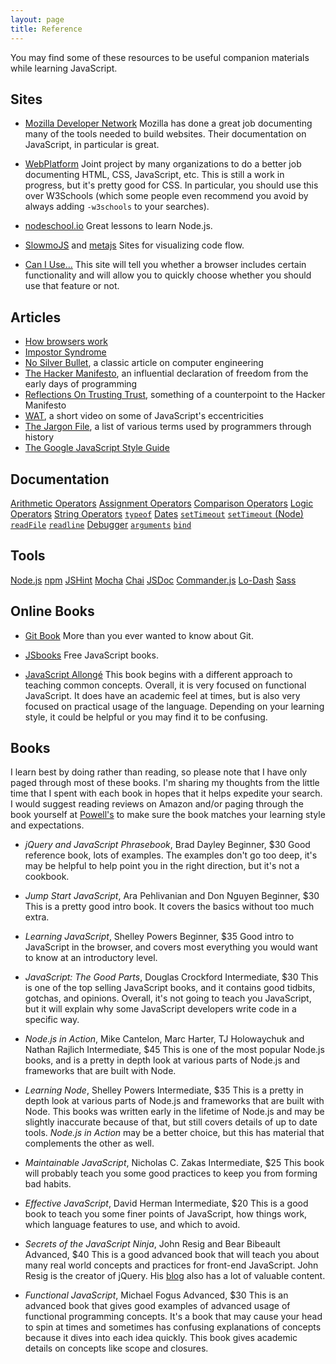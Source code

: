 ```yaml
---
layout: page
title: Reference
---
```


You may find some of these resources to be useful companion materials while
learning JavaScript.

## Sites

* [Mozilla Developer Network][mdn]
  Mozilla has done a great job documenting many of the tools needed to build
  websites. Their documentation on JavaScript, in particular is great.

* [WebPlatform][webplatform]
  Joint project by many organizations to do a better job documenting HTML, CSS,
  JavaScript, etc. This is still a work in progress, but it's pretty good for
  CSS. In particular, you should use this over W3Schools (which some people
  even recommend you avoid by always adding `-w3schools` to your searches).

* [nodeschool.io][nodeschool]
  Great lessons to learn Node.js.

* [SlowmoJS][slowmojs] and [metajs][metajs]
  Sites for visualizing code flow.

* [Can I Use&hellip;][caniuse]
  This site will tell you whether a browser includes certain functionality and
  will allow you to quickly choose whether you should use that feature or not.


## Articles

* [How browsers work][browsers]
* [Impostor Syndrome][impostor]
* [No Silver Bullet](http://worrydream.com/refs/Brooks-NoSilverBullet.pdf), a classic article on computer engineering
* [The Hacker Manifesto](http://phrack.org/issues/7/3.html), an influential declaration of freedom from the early days of programming
* [Reflections On Trusting Trust](http://cm.bell-labs.com/who/ken/trust.html), something of a counterpoint to the Hacker Manifesto
* [WAT](https://www.destroyallsoftware.com/talks/wat), a short video on some of JavaScript's eccentricities
* [The Jargon File](http://www.catb.org/jargon/html/online-preface.html), a list of various terms used by programmers through history
* [The Google JavaScript Style Guide](https://code.google.com/p/google-styleguide/)


## Documentation

[Arithmetic Operators][mdn-arithmetic]
[Assignment Operators][mdn-assignment]
[Comparison Operators][mdn-comparison]
[Logic Operators][mdn-logic]
[String Operators][mdn-strings]
[`typeof`][mdn-typeof]
[Dates][mdn-dates]
[`setTimeout`][mdn-settimeout]
[`setTimeout` (Node)][node-settimeout]
[`readFile`][node-readfile]
[`readline`][node-readline]
[Debugger][node-debugger]
[`arguments`][mdn-arguments]
[`bind`][mdn-bind]


## Tools

[Node.js][node]
[npm][npm]
[JSHint][jshint]
[Mocha][mocha]
[Chai][chai]
[JSDoc][jsdoc]
[Commander.js][commander]
[Lo-Dash][lodash]
[Sass][sass]


## Online Books

* [Git Book][gitbook]
  More than you ever wanted to know about Git.

* [JSbooks][jsbooks]
  Free JavaScript books.

* [JavaScript Allongé][allonge]
  This book begins with a different approach to teaching common concepts.
  Overall, it is very focused on functional JavaScript. It does have an
  academic feel at times, but is also very focused on practical usage of the
  language. Depending on your learning style, it could be helpful or you may
  find it to be confusing.

## Books

I learn best by doing rather than reading, so please note that I have only
paged through most of these books. I'm sharing my thoughts from the little time
that I spent with each book in hopes that it helps expedite your search. I
would suggest reading reviews on Amazon and/or paging through the book yourself
at [Powell's][powells] to make sure the book matches your learning style and
expectations.

* _jQuery and JavaScript Phrasebook_, Brad Dayley
  Beginner, $30
  Good reference book, lots of examples. The examples don't go too deep, it's
  may be helpful to help point you in the right direction, but it's not a
  cookbook.

* _Jump Start JavaScript_, Ara Pehlivanian and Don Nguyen
  Beginner, $30
  This is a pretty good intro book. It covers the basics without too much
  extra.

* _Learning JavaScript_, Shelley Powers
  Beginner, $35
  Good intro to JavaScript in the browser, and covers most everything you
  would want to know at an introductory level.

* _JavaScript: The Good Parts_, Douglas Crockford
  Intermediate, $30
  This is one of the top selling JavaScript books, and it contains good
  tidbits, gotchas, and opinions. Overall, it's not going to teach you
  JavaScript, but it will explain why some JavaScript developers write code
  in a specific way.

* _Node.js in Action_, Mike Cantelon, Marc Harter, TJ Holowaychuk and Nathan Rajlich
  Intermediate, $45
  This is one of the most popular Node.js books, and is a pretty in depth look
  at various parts of Node.js and frameworks that are built with Node.

* _Learning Node_,  Shelley Powers
  Intermediate, $35
  This is a pretty in depth look at various parts of Node.js and frameworks
  that are built with Node. This books was written early in the lifetime of
  Node.js and may be slightly inaccurate because of that, but still covers
  details of up to date tools. _Node.js in Action_ may be a better choice, but
  this has material that complements the other as well.

* _Maintainable JavaScript_, Nicholas C. Zakas
  Intermediate, $25
  This book will probably teach you some good practices to keep you from forming
  bad habits.

* _Effective JavaScript_, David Herman
  Intermediate, $20
  This is a good book to teach you some finer points of JavaScript, how things
  work, which language features to use, and which to avoid.

* _Secrets of the JavaScript Ninja_, John Resig and Bear Bibeault
  Advanced, $40
  This is a good advanced book that will teach you about many real world
  concepts and practices for front-end JavaScript. John Resig is the creator
  of jQuery. His [blog](http://ejohn.org/category/blog/) also has a lot of
  valuable content.

* _Functional JavaScript_, Michael Fogus
  Advanced, $30
  This is an advanced book that gives good examples of advanced usage of
  functional programming concepts. It's a book that may cause your head
  to spin at times and sometimes has confusing explanations of concepts
  because it dives into each idea quickly. This book gives academic details
  on concepts like scope and closures.


[mdn]: https://developer.mozilla.org/
[webplatform]: http://www.webplatform.org
[jsbooks]: http://jsbooks.revolunet.com
[nodeschool]: http://nodeschool.io/
[slowmojs]: http://toolness.github.io/slowmo-js/
[metajs]: http://int3.github.io/metajs/
[caniuse]: http://caniuse.com

[browsers]: http://docs.webplatform.org/wiki/concepts/internet_and_web/how_browsers_work
[impostor]: https://medium.com/tech-talk/bdae04e46ec5

[gitbook]: http://www.git-scm.com/book
[allonge]: https://leanpub.com/javascript-allonge/read

[powells]: https://www.google.com/maps/place/Powell's+Books:+Bldg+2/@45.5238358,-122.6824438,18z

[mdn-arithmetic]: https://developer.mozilla.org/en-US/docs/Web/JavaScript/Reference/Operators/Arithmetic_Operators
[mdn-assignment]: https://developer.mozilla.org/en-US/docs/Web/JavaScript/Reference/Operators/Assignment_Operators
[mdn-comparison]: https://developer.mozilla.org/en-US/docs/Web/JavaScript/Reference/Operators/Comparison_Operators
[mdn-logic]: https://developer.mozilla.org/en-US/docs/Web/JavaScript/Reference/Operators/Logical_Operators
[mdn-strings]: https://developer.mozilla.org/en-US/docs/Web/JavaScript/Reference/Operators/String_Operators
[mdn-typeof]: https://developer.mozilla.org/en-US/docs/Web/JavaScript/Reference/Operators/typeof
[mdn-dates]: https://developer.mozilla.org/en-US/docs/Web/JavaScript/Reference/Global_Objects/Date
[mdn-settimeout]: https://developer.mozilla.org/en-US/docs/Web/API/Window.setTimeout
[mdn-arguments]: https://developer.mozilla.org/en-US/docs/Web/JavaScript/Reference/Functions_and_function_scope/arguments
[mdn-bind]: https://developer.mozilla.org/en-US/docs/Web/JavaScript/Reference/Global_Objects/Function/bind
[node-readfile]: http://nodejs.org/api/fs.html#fs_fs_readfile_filename_options_callback
[node-settimeout]: http://nodejs.org/api/timers.html#timers_settimeout_callback_delay_arg
[node-readline]: http://nodejs.org/api/readline.html
[node-debugger]: http://nodejs.org/api/debugger.html

[node]: http://nodejs.org
[npm]: https://www.npmjs.org
[jshint]: http://www.jshint.com
[mocha]: http://visionmedia.github.io/mocha/
[chai]: http://chaijs.com
[jsdoc]: http://usejsdoc.org
[commander]: https://www.npmjs.org/package/commander
[lodash]: http://lodash.com
[sass]: http://sass-lang.com

